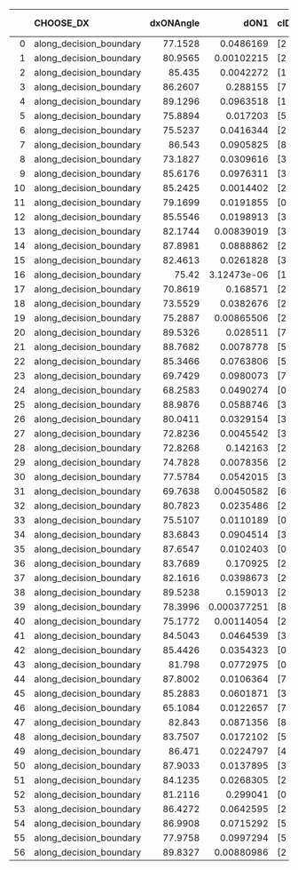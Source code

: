 |    | CHOOSE_DX               |   dxONAngle |        dON1 | cIDON1   |   dON_patch_1 |   nTON |         dON |   dxOFFAngle |      dOFF1 | cIDOFF1   |   dOFF_patch_1 |   nTOFF |       dOFF | SUCCESS   |   nExp |   dual_point_id |   subpoint_time_seconds |   total_execution_time |      logp |       dOFF/dON | Vote dOFF>dON   |
|---:|:------------------------|------------:|------------:|:---------|--------------:|-------:|------------:|-------------:|-----------:|:----------|---------------:|--------:|-----------:|:----------|-------:|----------------:|------------------------:|-----------------------:|----------:|---------------:|:----------------|
|  0 | along_decision_boundary |     77.1528 | 0.0486169   | [2 7]    |   0.0486169   |      1 | 0.0486169   |      84.0261 | 0.711512   | [2 7]     |     0.711512   |       1 | 0.711512   | True      |      1 |               1 |                1.10253  |                1.87776 |  0        |     14.6351    | True            |
|  1 | along_decision_boundary |     80.9565 | 0.00102215  | [2 7]    |   0.00102215  |      1 | 0.00102215  |      83.5314 | 0.076801   | [2 7]     |     0.076801   |       1 | 0.076801   | True      |      2 |               2 |                0.820203 |                2.75881 | -0.5      |     75.1366    | True            |
|  2 | along_decision_boundary |     85.435  | 0.0042272   | [1 2]    |   0.0042272   |      1 | 0.0042272   |      87.3468 | 0.0554356  | [0 2]     |     0.0554356  |       1 | 0.0554356  | True      |      3 |               3 |                0.832916 |                3.63759 | -1        |     13.114     | True            |
|  3 | along_decision_boundary |     86.2607 | 0.288155    | [7 9]    |   0.288155    |      1 | 0.288155    |      83.9316 | 0.0785485  | [7 9]     |     0.0785485  |       1 | 0.0785485  | False     |      4 |               4 |                1.12145  |                4.88581 | -1.5      |      0.272591  | False           |
|  4 | along_decision_boundary |     89.1296 | 0.0963518   | [1 8]    |   0.0963518   |      1 | 0.0963518   |      88.6205 | 0.3322     | [0 8]     |     0.3322     |       1 | 0.3322     | True      |      5 |               5 |                1.23614  |                6.27456 | -0.5      |      3.44778   | True            |
|  5 | along_decision_boundary |     75.8894 | 0.017203    | [5 7]    |   0.017203    |      1 | 0.017203    |      84.9984 | 0.0141929  | [5 7]     |     0.0141929  |       1 | 0.0141929  | False     |      6 |               6 |                0.669279 |                7.09971 | -0.9      |      0.825025  | False           |
|  6 | along_decision_boundary |     75.5237 | 0.0416344   | [2 4]    |   0.0416344   |      1 | 0.0416344   |      83.5548 | 0.104223   | [2 4]     |     0.104223   |       1 | 0.104223   | True      |      7 |               7 |                0.815789 |                7.95235 | -0.333333 |      2.50329   | True            |
|  7 | along_decision_boundary |     86.543  | 0.0905825   | [8 9]    |   0.0905825   |      1 | 0.0905825   |      88.2944 | 0.0786422  | [8 9]     |     0.0786422  |       1 | 0.0786422  | False     |      8 |               8 |                0.837343 |                8.86185 | -0.642857 |      0.868183  | False           |
|  8 | along_decision_boundary |     73.1827 | 0.0309616   | [3 6]    |   0.0309616   |      1 | 0.0309616   |      74.4148 | 0.0718446  | [3 6]     |     0.0718446  |       1 | 0.0718446  | True      |      9 |               9 |                0.820389 |                9.75469 | -0.25     |      2.32044   | True            |
|  9 | along_decision_boundary |     85.6176 | 0.0976311   | [3 7]    |   0.0976311   |      1 | 0.0976311   |      89.913  | 0.0796544  | [3 7]     |     0.0796544  |       1 | 0.0796544  | False     |     10 |              10 |                1.00077  |               10.8231  | -0.5      |      0.815871  | False           |
| 10 | along_decision_boundary |     85.2425 | 0.0014402   | [2 6]    |   0.0014402   |      1 | 0.0014402   |      88.9553 | 0.196059   | [2 6]     |     0.196059   |       1 | 0.196059   | True      |     11 |              11 |                1.07752  |               11.9797  | -0.2      |    136.133     | True            |
| 11 | along_decision_boundary |     79.1699 | 0.0191855   | [0 1]    |   0.0191855   |      1 | 0.0191855   |      81.6057 | 0.1689     | [0 1]     |     0.1689     |       1 | 0.1689     | True      |     12 |              12 |                0.728528 |               12.7699  | -0.409091 |      8.8035    | True            |
| 12 | along_decision_boundary |     85.5546 | 0.0198913   | [3 7]    |   0.0198913   |      1 | 0.0198913   |      89.3888 | 0.075541   | [3 7]     |     0.075541   |       1 | 0.075541   | True      |     13 |              13 |                0.64574  |               13.6729  | -0.666667 |      3.79769   | True            |
| 13 | along_decision_boundary |     82.1744 | 0.00839019  | [3 7]    |   0.00839019  |      1 | 0.00839019  |      87.9341 | 0.0201092  | [3 7]     |     0.0201092  |       1 | 0.0201092  | True      |     14 |              14 |                1.00881  |               14.7545  | -0.961538 |      2.39675   | True            |
| 14 | along_decision_boundary |     87.8981 | 0.0888862   | [2 6]    |   0.0888862   |      1 | 0.0888862   |      88.0977 | 0.102907   | [2 6]     |     0.102907   |       1 | 0.102907   | True      |     15 |              15 |                0.969464 |               15.8548  | -1.28571  |      1.15774   | True            |
| 15 | along_decision_boundary |     82.4613 | 0.0261828   | [3 4]    |   0.0261828   |      1 | 0.0261828   |      86.4102 | 0.0221569  | [3 4]     |     0.0221569  |       1 | 0.0221569  | False     |     16 |              16 |                0.6409   |               16.5766  | -1.63333  |      0.84624   | False           |
| 16 | along_decision_boundary |     75.42   | 3.12473e-06 | [1 8]    |   3.12473e-06 |      1 | 3.12473e-06 |      87.0519 | 0.437515   | [1 8]     |     0.437515   |       1 | 0.437515   | True      |     17 |              17 |                0.750093 |               17.4403  | -1.125    | 140017         | True            |
| 17 | along_decision_boundary |     70.8619 | 0.168571    | [2 4]    |   0.168571    |      1 | 0.168571    |      81.7705 | 0.259411   | [2 4]     |     0.259411   |       1 | 0.259411   | True      |     18 |              18 |                1.30896  |               18.7943  | -1.44118  |      1.53888   | True            |
| 18 | along_decision_boundary |     73.5529 | 0.0382676   | [2 7]    |   0.0382676   |      1 | 0.0382676   |      82.7438 | 0.0322143  | [2 7]     |     0.0322143  |       1 | 0.0322143  | False     |     19 |              19 |                0.744562 |               19.6026  | -1.77778  |      0.841817  | False           |
| 19 | along_decision_boundary |     75.2887 | 0.00865506  | [2 7]    |   0.00865506  |      1 | 0.00865506  |      82.3518 | 0.243461   | [2 7]     |     0.243461   |       1 | 0.243461   | True      |     20 |              20 |                0.647941 |               20.3003  | -1.28947  |     28.1293    | True            |
| 20 | along_decision_boundary |     89.5326 | 0.028511    | [7 9]    |   0.028511    |      1 | 0.028511    |      82.8927 | 0.00585551 | [7 9]     |     0.00585551 |       1 | 0.00585551 | False     |     21 |              21 |                0.675816 |               21.1247  | -1.6      |      0.205377  | False           |
| 21 | along_decision_boundary |     88.7682 | 0.0078778   | [5 6]    |   0.0078778   |      1 | 0.0078778   |      84.9622 | 0.0522127  | [5 6]     |     0.0522127  |       1 | 0.0522127  | True      |     22 |              22 |                0.699718 |               21.897   | -1.16667  |      6.62783   | True            |
| 22 | along_decision_boundary |     85.3466 | 0.0763806   | [5 6]    |   0.0763806   |      1 | 0.0763806   |      85.9129 | 0.0410993  | [5 6]     |     0.0410993  |       1 | 0.0410993  | False     |     23 |              23 |                0.775214 |               22.7184  | -1.45455  |      0.538085  | False           |
| 23 | along_decision_boundary |     69.7429 | 0.0980073   | [7 9]    |   0.0980073   |      1 | 0.0980073   |      76.6222 | 0.0816571  | [7 9]     |     0.0816571  |       1 | 0.0816571  | False     |     24 |              24 |                0.823629 |               23.6747  | -1.06522  |      0.833173  | False           |
| 24 | along_decision_boundary |     68.2583 | 0.0490274   | [0 8]    |   0.0490274   |      1 | 0.0490274   |      87.4512 | 0.0669503  | [1 8]     |     0.0669503  |       1 | 0.0669503  | True      |     25 |              25 |                1.07934  |               24.8329  | -0.75     |      1.36557   | True            |
| 25 | along_decision_boundary |     88.9876 | 0.0588746   | [3 5]    |   0.0588746   |      1 | 0.0588746   |      88.2345 | 0.262204   | [3 5]     |     0.262204   |       1 | 0.262204   | True      |     26 |              26 |                1.03966  |               25.9989  | -0.98     |      4.45361   | True            |
| 26 | along_decision_boundary |     80.0411 | 0.0329154   | [3 5]    |   0.0329154   |      1 | 0.0329154   |      86.6076 | 0.027086   | [3 5]     |     0.027086   |       1 | 0.027086   | False     |     27 |              27 |                0.939501 |               27.0041  | -1.23077  |      0.822896  | False           |
| 27 | along_decision_boundary |     72.8236 | 0.0045542   | [3 5]    |   0.0045542   |      1 | 0.0045542   |      87.0337 | 0.103309   | [3 5]     |     0.103309   |       1 | 0.103309   | True      |     28 |              28 |                0.897681 |               28.0053  | -0.907407 |     22.6844    | True            |
| 28 | along_decision_boundary |     72.8268 | 0.142163    | [2 4]    |   0.142163    |      1 | 0.142163    |      86.9133 | 0.016853   | [2 4]     |     0.016853   |       1 | 0.016853   | False     |     29 |              29 |                1.2405   |               29.2778  | -1.14286  |      0.118547  | False           |
| 29 | along_decision_boundary |     74.7828 | 0.0078356   | [2 7]    |   0.0078356   |      1 | 0.0078356   |      82.3746 | 0.00618028 | [2 7]     |     0.00618028 |       1 | 0.00618028 | False     |     30 |              30 |                0.69218  |               30.0706  | -0.844828 |      0.788744  | False           |
| 30 | along_decision_boundary |     77.5784 | 0.0542015   | [3 7]    |   0.0542015   |      1 | 0.0542015   |      87.2807 | 0.0256999  | [3 7]     |     0.0256999  |       1 | 0.0256999  | False     |     31 |              31 |                0.664668 |               30.8165  | -0.6      |      0.474156  | False           |
| 31 | along_decision_boundary |     69.7638 | 0.00450582  | [6 9]    |   0.00450582  |      1 | 0.00450582  |      81.49   | 0.00341308 | [6 9]     |     0.00341308 |       1 | 0.00341308 | False     |     32 |              32 |                0.683991 |               31.5791  | -0.403226 |      0.757483  | False           |
| 32 | along_decision_boundary |     80.7823 | 0.0235486   | [2 5]    |   0.0235486   |      1 | 0.0235486   |      86.7976 | 0.0295959  | [2 5]     |     0.0295959  |       1 | 0.0295959  | True      |     33 |              33 |                0.847538 |               32.5423  | -0.25     |      1.2568    | True            |
| 33 | along_decision_boundary |     75.5107 | 0.0110189   | [0 1]    |   0.0110189   |      1 | 0.0110189   |      82.4718 | 0.262478   | [0 1]     |     0.262478   |       1 | 0.262478   | True      |     34 |              34 |                1.48502  |               34.0425  | -0.378788 |     23.8207    | True            |
| 34 | along_decision_boundary |     83.6843 | 0.0904514   | [3 5]    |   0.0904514   |      1 | 0.0904514   |      87.9243 | 0.268952   | [3 5]     |     0.268952   |       1 | 0.268952   | True      |     35 |              35 |                1.07811  |               35.1834  | -0.529412 |      2.97344   | True            |
| 35 | along_decision_boundary |     87.6547 | 0.0102403   | [0 1]    |   0.0102403   |      1 | 0.0102403   |      85.1428 | 0.11545    | [0 1]     |     0.11545    |       1 | 0.11545    | True      |     36 |              36 |                1.03981  |               36.3908  | -0.7      |     11.2741    | True            |
| 36 | along_decision_boundary |     83.7689 | 0.170925    | [2 7]    |   0.170925    |      1 | 0.170925    |      86.6036 | 0.0693672  | [2 7]     |     0.0693672  |       1 | 0.0693672  | False     |     37 |              37 |                0.712255 |               37.1741  | -0.888889 |      0.405834  | False           |
| 37 | along_decision_boundary |     82.1616 | 0.0398673   | [2 5]    |   0.0398673   |      1 | 0.0398673   |      82.4108 | 0.395465   | [2 5]     |     0.395465   |       1 | 0.395465   | True      |     38 |              38 |                0.731278 |               37.958   | -0.662162 |      9.91954   | True            |
| 38 | along_decision_boundary |     89.5238 | 0.159013    | [2 4]    |   0.159013    |      1 | 0.159013    |      89.1906 | 0.0642353  | [2 4]     |     0.0642353  |       1 | 0.0642353  | False     |     39 |              39 |                1.37437  |               39.3721  | -0.842105 |      0.403962  | False           |
| 39 | along_decision_boundary |     78.3996 | 0.000377251 | [8 9]    |   0.000377251 |      1 | 0.000377251 |      83.8406 | 0.0605467  | [8 9]     |     0.0605467  |       1 | 0.0605467  | True      |     40 |              40 |                1.00389  |               40.5883  | -0.628205 |    160.494     | True            |
| 40 | along_decision_boundary |     75.1772 | 0.00114054  | [2 7]    |   0.00114054  |      1 | 0.00114054  |      85.5348 | 0.167248   | [2 7]     |     0.167248   |       1 | 0.167248   | True      |     41 |              41 |                0.984873 |               41.6384  | -0.8      |    146.638     | True            |
| 41 | along_decision_boundary |     84.5043 | 0.0464539   | [3 8]    |   0.0464539   |      1 | 0.0464539   |      86.0714 | 0.12412    | [3 8]     |     0.12412    |       1 | 0.12412    | True      |     42 |              42 |                0.945906 |               42.712   | -0.987805 |      2.67189   | True            |
| 42 | along_decision_boundary |     85.4426 | 0.0354323   | [0 5]    |   0.0354323   |      1 | 0.0354323   |      85.1356 | 0.00209235 | [1 5]     |     0.00209235 |       1 | 0.00209235 | False     |     43 |              43 |                0.740711 |               43.4976  | -1.19048  |      0.0590521 | False           |
| 43 | along_decision_boundary |     81.798  | 0.0772975   | [0 8]    |   0.0772975   |      1 | 0.0772975   |      89.9992 | 0.226409   | [1 8]     |     0.226409   |       1 | 0.226409   | True      |     44 |              44 |                0.668596 |               44.332   | -0.94186  |      2.92906   | True            |
| 44 | along_decision_boundary |     87.8002 | 0.0106364   | [7 9]    |   0.0106364   |      1 | 0.0106364   |      84.4375 | 0.187766   | [7 9]     |     0.187766   |       1 | 0.187766   | True      |     45 |              45 |                1.02751  |               45.4981  | -1.13636  |     17.6532    | True            |
| 45 | along_decision_boundary |     85.2883 | 0.0601871   | [3 7]    |   0.0601871   |      1 | 0.0601871   |      83.4215 | 0.273383   | [3 7]     |     0.273383   |       1 | 0.273383   | True      |     46 |              46 |                0.771635 |               46.4075  | -1.34444  |      4.54222   | True            |
| 46 | along_decision_boundary |     65.1084 | 0.0122657   | [7 9]    |   0.0122657   |      1 | 0.0122657   |      75.3171 | 0.090281   | [7 9]     |     0.090281   |       1 | 0.090281   | True      |     47 |              47 |                1.01679  |               47.4773  | -1.56522  |      7.36044   | True            |
| 47 | along_decision_boundary |     82.843  | 0.0871356   | [8 9]    |   0.0871356   |      1 | 0.0871356   |      86.0042 | 0.335162   | [8 9]     |     0.335162   |       1 | 0.335162   | True      |     48 |              48 |                0.689192 |               48.2233  | -1.79787  |      3.84644   | True            |
| 48 | along_decision_boundary |     83.7507 | 0.0172102   | [5 6]    |   0.0172102   |      1 | 0.0172102   |      87.3133 | 0.108951   | [5 6]     |     0.108951   |       1 | 0.108951   | True      |     49 |              49 |                0.922082 |               49.2269  | -2.04167  |      6.33061   | True            |
| 49 | along_decision_boundary |     86.471  | 0.0224797   | [4 5]    |   0.0224797   |      1 | 0.0224797   |      87.9053 | 0.0452279  | [4 5]     |     0.0452279  |       1 | 0.0452279  | True      |     50 |              50 |                1.00666  |               50.3665  | -2.29592  |      2.01195   | True            |
| 50 | along_decision_boundary |     87.9033 | 0.0137895   | [3 4]    |   0.0137895   |      1 | 0.0137895   |      89.914  | 0.0558038  | [3 4]     |     0.0558038  |       1 | 0.0558038  | True      |     51 |              51 |                0.789344 |               51.2196  | -2.56     |      4.04685   | True            |
| 51 | along_decision_boundary |     84.1235 | 0.0268305   | [2 8]    |   0.0268305   |      1 | 0.0268305   |      85.7978 | 0.347551   | [2 8]     |     0.347551   |       1 | 0.347551   | True      |     52 |              52 |                1.04335  |               52.4866  | -2.83333  |     12.9536    | True            |
| 52 | along_decision_boundary |     81.2116 | 0.299041    | [0 9]    |   0.299041    |      1 | 0.299041    |      88.7703 | 0.295048   | [0 9]     |     0.295048   |       1 | 0.295048   | False     |     53 |              53 |                1.68019  |               54.2462  | -3.11538  |      0.986649  | False           |
| 53 | along_decision_boundary |     86.4272 | 0.0642595   | [2 7]    |   0.0642595   |      1 | 0.0642595   |      87.2393 | 0.167019   | [2 7]     |     0.167019   |       1 | 0.167019   | True      |     54 |              54 |                0.801636 |               55.1327  | -2.72642  |      2.59913   | True            |
| 54 | along_decision_boundary |     86.9908 | 0.0715292   | [5 6]    |   0.0715292   |      1 | 0.0715292   |      80.0701 | 0.207199   | [5 6]     |     0.207199   |       1 | 0.207199   | True      |     55 |              55 |                0.726498 |               55.9332  | -3        |      2.8967    | True            |
| 55 | along_decision_boundary |     77.9758 | 0.0997294   | [5 8]    |   0.0997294   |      1 | 0.0997294   |      83.1764 | 0.133706   | [5 8]     |     0.133706   |       1 | 0.133706   | True      |     56 |              56 |                0.918688 |               56.8959  | -3.28182  |      1.34069   | True            |
| 56 | along_decision_boundary |     89.8327 | 0.00880986  | [2 8]    |   0.00880986  |      1 | 0.00880986  |      86.9409 | 0.253183   | [2 8]     |     0.253183   |       1 | 0.253183   | True      |     57 |              57 |                0.873751 |               57.8186  | -3.57143  |     28.7386    | True            |